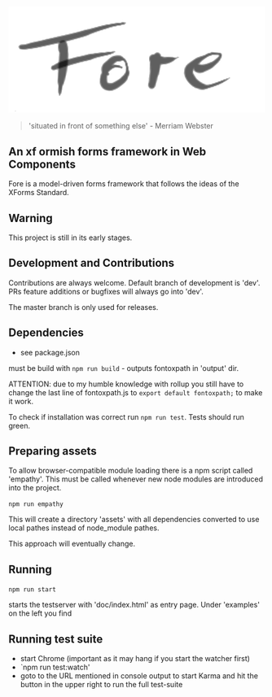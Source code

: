 
![logo](resources/images/light7.png)

>'situated in front of something else' - Merriam Webster

## An xf ormish forms framework in Web Components

Fore is a model-driven forms framework that follows the ideas of the XForms
Standard.

## Warning

This project is still in its early stages.

## Development and Contributions

Contributions are always welcome. Default branch of development is 'dev'. PRs
feature additions or bugfixes will always go into 'dev'.

The master branch is only used for releases. 


## Dependencies

* see package.json

must be build with `npm run build` - outputs fontoxpath in 'output' dir. 

ATTENTION: due to my humble knowledge with rollup you still have to change the last line of fontoxpath.js
to `export default fontoxpath;` to make it work.

To check if installation was correct run `npm run test`. Tests should run green.


## Preparing assets

To allow browser-compatible module loading there is a npm script called 'empathy'. This must
be called whenever new node modules are introduced into the project.

`npm run empathy`

This will create a directory 'assets' with all dependencies converted to use local pathes instead
of node_module pathes.

This approach will eventually change.

## Running

`npm run start`

starts the testserver with 'doc/index.html' as entry page. Under 'examples' on the left
you find 

## Running test suite

* start Chrome (important as it may hang if you start the watcher first)
* `npm run test:watch'
* goto to the URL mentioned in console output to start Karma and hit the button in the upper right to run the full test-suite
